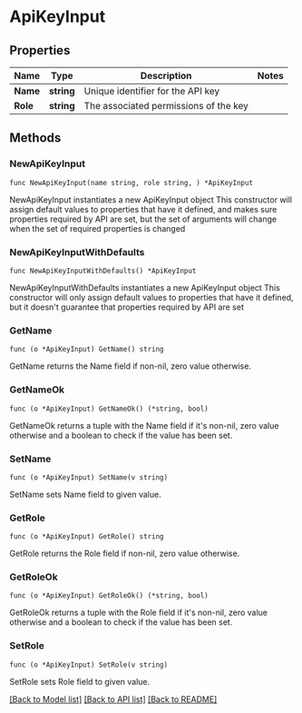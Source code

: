 # ApiKeyInput

## Properties

Name | Type | Description | Notes
------------ | ------------- | ------------- | -------------
**Name** | **string** | Unique identifier for the API key | 
**Role** | **string** | The associated permissions of the key | 

## Methods

### NewApiKeyInput

`func NewApiKeyInput(name string, role string, ) *ApiKeyInput`

NewApiKeyInput instantiates a new ApiKeyInput object
This constructor will assign default values to properties that have it defined,
and makes sure properties required by API are set, but the set of arguments
will change when the set of required properties is changed

### NewApiKeyInputWithDefaults

`func NewApiKeyInputWithDefaults() *ApiKeyInput`

NewApiKeyInputWithDefaults instantiates a new ApiKeyInput object
This constructor will only assign default values to properties that have it defined,
but it doesn't guarantee that properties required by API are set

### GetName

`func (o *ApiKeyInput) GetName() string`

GetName returns the Name field if non-nil, zero value otherwise.

### GetNameOk

`func (o *ApiKeyInput) GetNameOk() (*string, bool)`

GetNameOk returns a tuple with the Name field if it's non-nil, zero value otherwise
and a boolean to check if the value has been set.

### SetName

`func (o *ApiKeyInput) SetName(v string)`

SetName sets Name field to given value.


### GetRole

`func (o *ApiKeyInput) GetRole() string`

GetRole returns the Role field if non-nil, zero value otherwise.

### GetRoleOk

`func (o *ApiKeyInput) GetRoleOk() (*string, bool)`

GetRoleOk returns a tuple with the Role field if it's non-nil, zero value otherwise
and a boolean to check if the value has been set.

### SetRole

`func (o *ApiKeyInput) SetRole(v string)`

SetRole sets Role field to given value.



[[Back to Model list]](../README.md#documentation-for-models) [[Back to API list]](../README.md#documentation-for-api-endpoints) [[Back to README]](../README.md)


